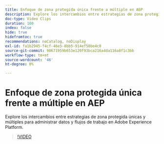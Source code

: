 ```yaml
---
title: Enfoque de zona protegida única frente a múltiple en AEP
description: Explore los intercambios entre estrategias de zona protegida únicas y múltiples para administrar datos y flujos de trabajo en Adobe Experience Platform.
doc-type: Video Clips
duration: 180
index: false
hide: true
hidefromtoc: true
recommendations: noCatalog, noDisplay
exl-id: fa1b2945-f4cf-46e5-8bb5-914ef58be4c0
source-git-commit: 90671959b653e120f93bca216a4da116a8f1c3bb
workflow-type: tm+mt
source-wordcount: '46'
ht-degree: 0%

---
```


# Enfoque de zona protegida única frente a múltiple en AEP

Explore los intercambios entre estrategias de zona protegida únicas y múltiples para administrar datos y flujos de trabajo en Adobe Experience Platform.

<!-- 62_S601_3442532_179_single-vs-multisandbox-approach-in-aep -->
>[!VIDEO](https://video.tv.adobe.com/v/3458324/?learn=on&enablevpops=true)
